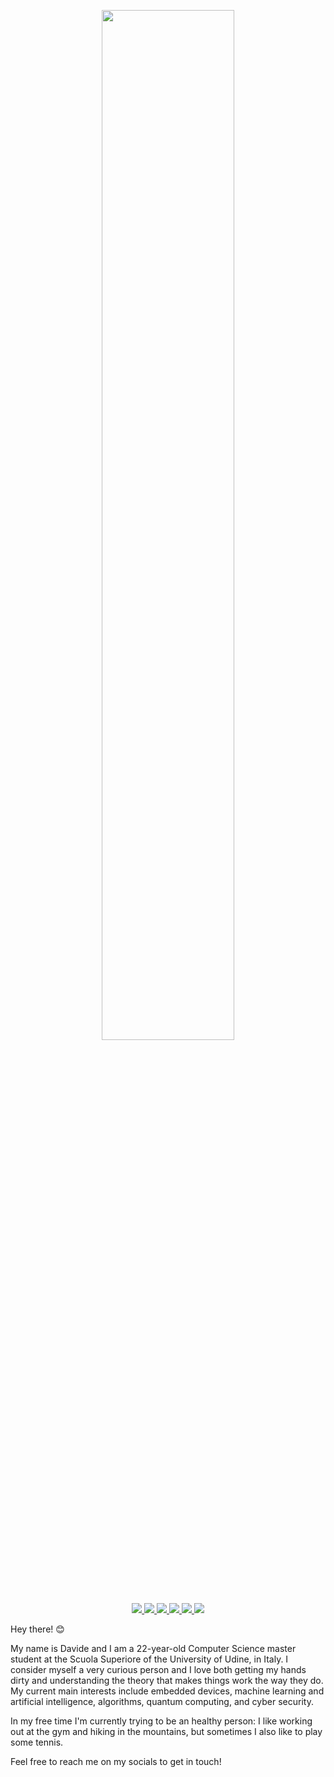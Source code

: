 <!-- Banner -->
<p align="center">
  <img src="https://raw.githubusercontent.com/davidedellagiustina/davidedellagiustina/master/banner.png" width="65%">
</p>

<!-- Links -->
<p align="center">
  <!-- GitHub -->
  <a href="https://github.com/davidedellagiustina">
    <img src="https://img.shields.io/badge/-GitHub-%23181717?logo=github&logoColor=white">
  </a>
  <!-- LinkedIn -->
  <a href="https://www.linkedin.com/in/ddellagiustina">
    <img src="https://img.shields.io/badge/-LinkedIn-%230077b5?logo=linkedin&logoColor=white">
  </a>
  <!-- ResearchGate -->
  <a href="https://www.researchgate.net/profile/Davide_Della_Giustina2">
    <img src="https://img.shields.io/badge/-ResearchGate-%2300ccbb?logo=researchgate&logoColor=white">
  </a>
  <!-- HackerRank -->
  <a href="https://www.hackerrank.com/ddellagiustina">
    <img src="https://img.shields.io/badge/-HackerRank-%232ec866?logo=hackerrank&logoColor=white">
  </a>
  <!-- StackOverflow -->
  <a href="https://stackoverflow.com/users/8851982/davide-della-giustina">
    <img src="https://img.shields.io/badge/-StackOverflow-%23fe7a16?logo=stack-overflow&logoColor=white">
  </a>
  <!-- Kaggle -->
  <a href="https://www.kaggle.com/davidedellagiustina">
    <img src="https://img.shields.io/badge/-Kaggle-%2320beff?logo=kaggle&logoColor=white">
  </a>
</p>

<!-- Presentation -->
Hey there! 😊

My name is Davide and I am a 22-year-old Computer Science master student at the Scuola Superiore of the University of Udine, in Italy. I consider myself a very curious person and I love both getting my hands dirty and understanding the theory that makes things work the way they do. My current main interests include embedded devices, machine learning and artificial intelligence, algorithms, quantum computing, and cyber security.

In my free time I'm currently trying to be an healthy person: I like working out at the gym and hiking in the mountains, but sometimes I also like to play some tennis.

Feel free to reach me on my socials to get in touch!
